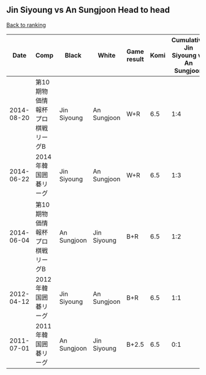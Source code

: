 ## Jin Siyoung vs An Sungjoon Head to head

[Back to ranking](../../index.md)




| **Date** | **Comp** | **Black** | **White** | **Game result** | **Komi** | **Cumulative Jin Siyoung vs An Sungjoon** | **Jin Siyoung streak** | **An Sungjoon streak** | 
| --- | --- | --- | --- | --- | --- | --- | --- | --- |
| 2014-08-20 | 第10期物価情報杯プロ棋戦リーグB | Jin Siyoung | An Sungjoon | W+R | 6.5 | 1:4 | 0 | 3 | 
| 2014-06-22 | 2014年韓国囲碁リーグ | Jin Siyoung | An Sungjoon | W+R | 6.5 | 1:3 | 0 | 2 | 
| 2014-06-04 | 第10期物価情報杯プロ棋戦リーグB | An Sungjoon | Jin Siyoung | B+R | 6.5 | 1:2 | 0 | 1 | 
| 2012-04-12 | 2012年韓国囲碁リーグ | Jin Siyoung | An Sungjoon | B+R | 6.5 | 1:1 | 1 | 0 | 
| 2011-07-01 | 2011年韓国囲碁リーグ | An Sungjoon | Jin Siyoung | B+2.5 | 6.5 | 0:1 | 0 | 1 |





